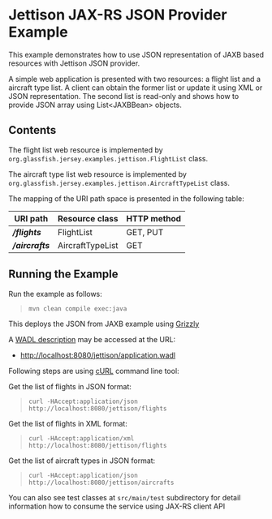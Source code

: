 <!--

    DO NOT ALTER OR REMOVE COPYRIGHT NOTICES OR THIS HEADER.

    Copyright (c) 2015-2017 Oracle and/or its affiliates. All rights reserved.

    The contents of this file are subject to the terms of either the GNU
    General Public License Version 2 only ("GPL") or the Common Development
    and Distribution License("CDDL") (collectively, the "License").  You
    may not use this file except in compliance with the License.  You can
    obtain a copy of the License at
    https://oss.oracle.com/licenses/CDDL+GPL-1.1
    or LICENSE.txt.  See the License for the specific
    language governing permissions and limitations under the License.

    When distributing the software, include this License Header Notice in each
    file and include the License file at LICENSE.txt.

    GPL Classpath Exception:
    Oracle designates this particular file as subject to the "Classpath"
    exception as provided by Oracle in the GPL Version 2 section of the License
    file that accompanied this code.

    Modifications:
    If applicable, add the following below the License Header, with the fields
    enclosed by brackets [] replaced by your own identifying information:
    "Portions Copyright [year] [name of copyright owner]"

    Contributor(s):
    If you wish your version of this file to be governed by only the CDDL or
    only the GPL Version 2, indicate your decision by adding "[Contributor]
    elects to include this software in this distribution under the [CDDL or GPL
    Version 2] license."  If you don't indicate a single choice of license, a
    recipient has the option to distribute your version of this file under
    either the CDDL, the GPL Version 2 or to extend the choice of license to
    its licensees as provided above.  However, if you add GPL Version 2 code
    and therefore, elected the GPL Version 2 license, then the option applies
    only if the new code is made subject to such option by the copyright
    holder.

-->

Jettison JAX-RS JSON Provider Example
=====================================

This example demonstrates how to use JSON representation of JAXB based
resources with Jettison JSON provider.

A simple web application is presented with two resources: a flight list
and a aircraft type list. A client can obtain the former list or update
it using XML or JSON representation. The second list is read-only and
shows how to provide JSON array using List&lt;JAXBBean&gt; objects.

Contents
--------

The flight list web resource is implemented by
`org.glassfish.jersey.examples.jettison.FlightList` class.

The aircraft type list web resource is implemented by
`org.glassfish.jersey.examples.jettison.AircraftTypeList` class.

The mapping of the URI path space is presented in the following table:

URI path           | Resource class     | HTTP method
------------------ | ------------------ | -------------
**_/flights_**     | FlightList         | GET, PUT
**_/aircrafts_**   | AircraftTypeList   | GET

Running the Example
-------------------

Run the example as follows:

>     mvn clean compile exec:java

This deploys the JSON from JAXB example using [Grizzly](http://grizzly.java.net/)

A [WADL description](http://wadl.java.net/#spec) may be accessed at the URL:

-   <http://localhost:8080/jettison/application.wadl>

Following steps are using [cURL](http://curl.haxx.se/) command line tool:

Get the list of flights in JSON format:

>     curl -HAccept:application/json http://localhost:8080/jettison/flights

Get the list of flights in XML format:

>     curl -HAccept:application/xml http://localhost:8080/jettison/flights

Get the list of aircraft types in JSON format:

>     curl -HAccept:application/json http://localhost:8080/jettison/aircrafts

You can also see test classes at `src/main/test` subdirectory for detail
information how to consume the service using JAX-RS client API
